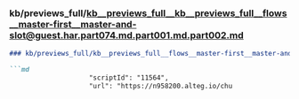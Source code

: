 ### kb/previews_full/kb__previews_full__kb__previews_full__flows__master-first__master-and-slot@guest.har.part074.md.part001.md.part002.md

```md
### kb/previews_full/kb__previews_full__flows__master-first__master-and-slot@guest.har.part074.md.part001.md (part 002)

```md
                    "scriptId": "11564",
                    "url": "https://n958200.alteg.io/chu
```

```

```
